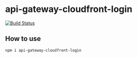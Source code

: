 # api-gateway-cloudfront-login

[![Build Status](https://travis-ci.org/terma/api-gateway-cloudfront-login.svg?branch=master)](https://travis-ci.org/terma/api-gateway-cloudfront-login)

## How to use

```npm i api-gateway-cloudfront-login```